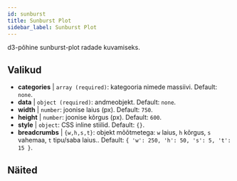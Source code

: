 ```yaml
---
id: sunburst
title: Sunburst Plot
sidebar_label: Sunburst Plot
---
```


d3-põhine sunburst-plot radade kuvamiseks.

## Valikud

* __categories__ | `array (required)`: kategooria nimede massiivi. Default: `none`.
* __data__ | `object (required)`: andmeobjekt. Default: `none`.
* __width__ | `number`: joonise laius (px). Default: `750`.
* __height__ | `number`: joonise kõrgus (px). Default: `600`.
* __style__ | `object`: CSS inline stiilid. Default: `{}`.
* __breadcrumbs__ | `{w,h,s,t}`: objekt mõõtmetega: `w` laius, `h` kõrgus, `s` vahemaa, `t` tipu/saba laius.. Default: `{
  'w': 250,
  'h': 50,
  's': 5,
  't': 15
}`.


## Näited

```jsx live

```


